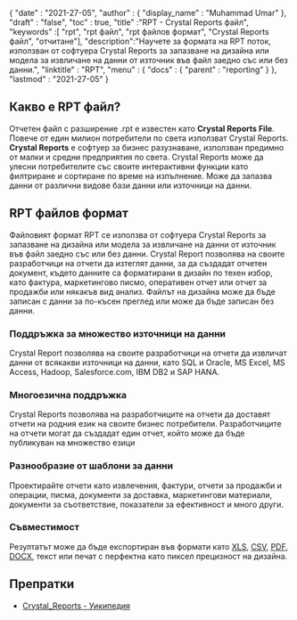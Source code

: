 {
  "date" : "2021-27-05",
  "author" : {
    "display_name" : "Muhammad Umar"
},
  "draft" : "false",
  "toc" : true,
  "title" :"RPT - Crystal Reports файл",
  "keywords" :[ "rpt", "rpt файл", "rpt файлов формат", "Crystal Reports файл", "отчитане"],
  "description":"Научете за формата на RPT поток, използван от софтуера Crystal Reports за запазване на дизайна или модела за извличане на данни от източник във файл заедно със или без данни.",
  "linktitle" : "RPT",
  "menu" : {
    "docs" : {
      "parent" : "reporting"
}
},
  "lastmod" : "2021-27-05"
}

## Какво е RPT файл? ##
Отчетен файл с разширение .rpt е известен като **Crystal Reports File**. Повече от един милион потребители по света използват Crystal Reports. **Crystal Reports** е софтуер за бизнес разузнаване, използван предимно от малки и средни предприятия по света. Crystal Reports може да улесни потребителите със своите интерактивни функции като филтриране и сортиране по време на изпълнение. Може да запазва данни от различни видове бази данни или източници на данни.

## RPT файлов формат

Файловият формат RPT се използва от софтуера Crystal Reports за запазване на дизайна или модела за извличане на данни от източник във файл заедно със или без данни. Crystal Report позволява на своите разработчици на отчети да изтеглят данни, за да създадат отчетен документ, където данните са форматирани в дизайн по техен избор, като фактура, маркетингово писмо, оперативен отчет или отчет за продажби или някакъв вид анализ. Файлът на дизайна може да бъде записан с данни за по-късен преглед или може да бъде записан без данни.

### Поддръжка за множество източници на данни
Crystal Report позволява на своите разработчици на отчети да извличат данни от всякакви източници на данни, като SQL и Oracle, MS Excel, MS Access, Hadoop, Salesforce.com, IBM DB2 и SAP HANA.

### Многоезична поддръжка
Crystal Reports позволява на разработчиците на отчети да доставят отчети на родния език на своите бизнес потребители. Разработчиците на отчети могат да създадат един отчет, който може да бъде публикуван на множество езици

### Разнообразие от шаблони за данни
Проектирайте отчети като извлечения, фактури, отчети за продажби и операции, писма, документи за доставка, маркетингови материали, документи за съответствие, показатели за ефективност и много други.

### Съвместимост
Резултатът може да бъде експортиран във формати като [XLS](/bg/spreadsheet/xlsx/), [CSV](/bg/spreadsheet/csv/), [PDF](/bg/pdf/), [DOCX](/bg/word-processing/docx/), текст или печат с перфектна като пиксел прецизност на дизайна.




## Препратки ##

- [Crystal_Reports - Уикипедия](https://en.wikipedia.org/wiki/Crystal_Reports)

